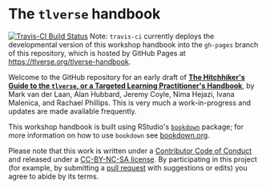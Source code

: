 # The `tlverse` handbook

[![Travis-CI Build Status](https://travis-ci.org/tlverse/tlverse-handbook.svg?branch=master)](https://travis-ci.org/tlverse/tlverse-handbook)
Note: `travis-ci` currently deploys the developmental version of this workshop
handbook into the `gh-pages` branch of this repository, which is hosted by
GitHub Pages at https://tlverse.org/tlverse-handbook.

Welcome to the GitHub repository for an early draft of [**The Hitchhiker's
Guide to the `tlverse`, or a Targeted Learning Practitioner's
Handbook**](http://tlverse.org/tlverse-handbook), by Mark van der Laan, Alan
Hubbard, Jeremy Coyle, Nima Hejazi, Ivana Malenica, and Rachael Phillips. This
is very much a work-in-progress and updates are made available frequently.

This workshop handbook is built using RStudio's
[`bookdown`](https://www.rstudio.com/resources/webinars/introducing-bookdown/)
package; for more information on how to use `bookdown` see
[bookdown.org](https://bookdown.org/).

Please note that this work is written under a [Contributor Code of
Conduct](CONDUCT.md) and released under a [CC-BY-NC-SA
license](https://creativecommons.org/licenses/by-nc-sa/3.0/us/). By
participating in this project (for example, by submitting a [pull
request](https://github.com/tlverse/tlverse-handbook/issues) with suggestions or
edits) you agree to abide by its terms.

